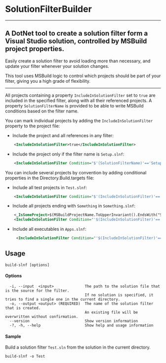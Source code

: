 # SolutionFilterBuilder

---
## A DotNet tool to create a solution filter form a Visual Studio solution, controlled by MSBuild project properties.

Easily create a solution filter to avoid loading more than necessary, and update your filter whenever your solution changes.

This tool uses MSBuild logic to control which projects should be part of your filter, giving you a high grade of flexibility.

---
All projects containing a property `IncludeInSolutionFilter` set to `true` are included in the specified filter, along with all their referenced projects.
A property `SolutionFilterName` is provided to be able to write MSBuild conditions based on the filter name.

You can mark individual projects by adding the `IncludeInSolutionFilter` property to the project file:
    
- Include the project and all references in any filter:
```xml
    <IncludeInSolutionFilter>true</IncludeInSolutionFilter>
```    

- Include the project only if the filter name is `Setup.slnf`:
```xml
    <IncludeInSolutionFilter Condition="$'(SolutionFilterName)'=='Setup'">true</IncludeInSolutionFilter>
```

You can include several projects by convention by adding conditional properties in the Directory.Build.targets file:
    
- Include all test projects in `Test.slnf`:
```xml
    <IncludeInSolutionFilter Condition="$'(IncludeInSolutionFilter)'=='' AND $(IsTestProject) AND '$(SolutionFilterName)'=='Test'">true</IncludeInSolutionFilter>
```
    
- Include all projects ending with `Something` in `Something.slnf`:
```xml
    <_IsSomeProject>$(MSBuildProjectName.ToUpperInvariant().EndsWith("SOMETHING"))</_IsSomeProject>
    <IncludeInSolutionFilter Condition="'$(IncludeInSolutionFilter)'=='' AND $(_IsSomeProject) AND '$(SolutionFilterName)'=='Something'">true</IncludeInSolutionFilter>
```
    
- Include all executables in `Apps.slnf`:
```xml
     <IncludeInSolutionFilter Condition="'$(IncludeInSolutionFilter)'=='' AND '$(OutputType)'=='Exe' AND '$(IsTestProject)'!='true' AND '$(SolutionFilterName)'=='Apps'">true</IncludeInSolutionFilter>
   ```


## Usage
```
build-slnf [options]
```
#### Options
```
  -i, --input  <input>              The path to the solution file that is the source for the filter.
                                    If no solution is specified, it tries to find a single one in the current directory.
  -o, --output <output> (REQUIRED)  The name of the solution filter that is created.
                                    An existing file will be overwritten without confirmation.
  --version                         Show version information
  -?, -h, --help                    Show help and usage information
```
#### Sample 
Build a solution filter `Test.sln` from the solution in the current directory.
```
build-slnf -o Test 
```





